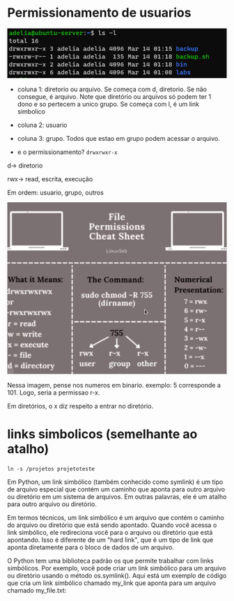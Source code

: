 # Permissionamento de usuarios

![exemplousuarios](usuarios.png)


* coluna 1: diretorio ou arquivo. Se começa com d, diretorio. Se não consegue, é arquivo. Note que diretório ou arquivos só podem ter 1 dono e so pertecem a unico grupo. Se começa com l, é um link simbolico

* coluna 2: usuario

* coluna 3: grupo. Todos que estao em grupo podem acessar o arquivo.

* e o permissionamento?
`drwxrwxr-x`

d-> diretorio

rwx-> read, escrita, execução

Em ordem: usuario, grupo, outros

![permissionamento](p.png)

Nessa imagem, pense nos numeros em binario. exemplo: 5 corresponde a 101. Logo, seria a permissao r-x.

Em diretórios, o x diz respeito a entrar no diretório. 


# links simbolicos (semelhante ao atalho)

`ln -s /projetos projetoteste`

Em Python, um link simbólico (também conhecido como symlink) é um tipo de arquivo especial que contém um caminho que aponta para outro arquivo ou diretório em um sistema de arquivos. Em outras palavras, ele é um atalho para outro arquivo ou diretório.

Em termos técnicos, um link simbólico é um arquivo que contém o caminho do arquivo ou diretório que está sendo apontado. Quando você acessa o link simbólico, ele redireciona você para o arquivo ou diretório que está apontando. Isso é diferente de um "hard link", que é um tipo de link que aponta diretamente para o bloco de dados de um arquivo.

O Python tem uma biblioteca padrão os que permite trabalhar com links simbólicos. Por exemplo, você pode criar um link simbólico para um arquivo ou diretório usando o método os.symlink(). Aqui está um exemplo de código que cria um link simbólico chamado my_link que aponta para um arquivo chamado my_file.txt:
